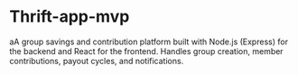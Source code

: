 # Thrift-app-mvp

aA group savings and contribution platform built with Node.js (Express) for the backend and React for the frontend. Handles group creation, member contributions, payout cycles, and notifications.
